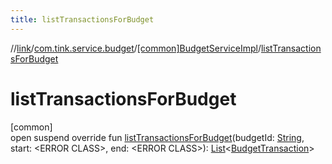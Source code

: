 ```yaml
---
title: listTransactionsForBudget
---
```

//[link](../../../index.html)/[com.tink.service.budget](../index.html)/[[common]BudgetServiceImpl](index.html)/[listTransactionsForBudget](list-transactions-for-budget.html)



# listTransactionsForBudget



[common]\
open suspend override fun [listTransactionsForBudget](list-transactions-for-budget.html)(budgetId: [String](https://kotlinlang.org/api/latest/jvm/stdlib/kotlin/-string/index.html), start: &lt;ERROR CLASS&gt;, end: &lt;ERROR CLASS&gt;): [List](https://kotlinlang.org/api/latest/jvm/stdlib/kotlin.collections/-list/index.html)&lt;[BudgetTransaction](../../com.tink.model.budget/index.html#-1403204114%2FClasslikes%2F-1713223439)&gt;




